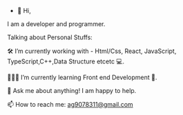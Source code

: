 - 👋 Hi, 

 I am a developer and programmer.

Talking about Personal Stuffs:

🛠 I’m currently working with - Html/Css, React, JavaScript, TypeScript,C++,Data Structure
etcetc 💻.

👨🏻‍💻 I’m currently learning Front end Development 🚀.

💬 Ask me about anything! I am happy to help. 

📫 How to reach me: ag9078311@gmail.com


